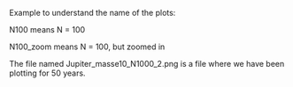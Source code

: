 Example to understand the name of the plots:

N100 means N = 100

N100_zoom means N = 100, but zoomed in

The file named Jupiter\_masse10\_N1000\_2.png is a file where we have been plotting for 50 years.
